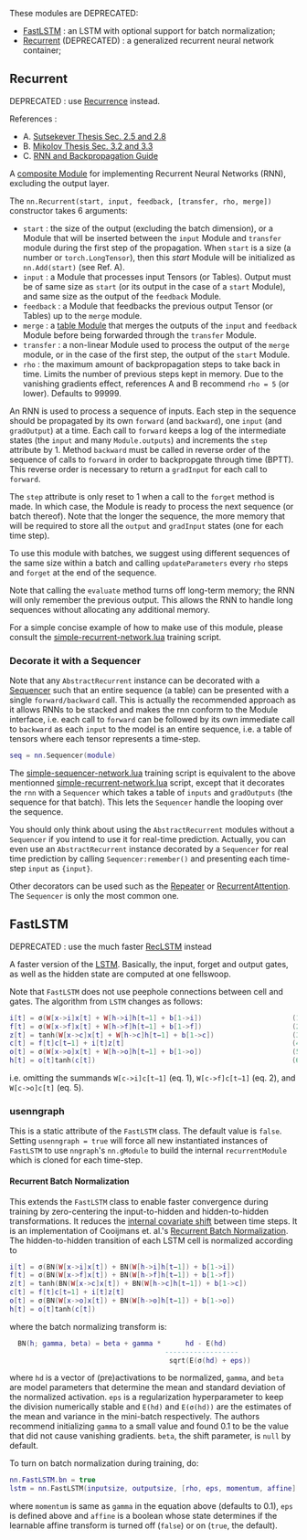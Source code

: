 
These modules are DEPRECATED:
  * [FastLSTM](#rnn.FastLSTM) : an LSTM with optional support for batch normalization;
  * [Recurrent](#rnn.Recurrent) (DEPRECATED) : a generalized recurrent neural network container;

<a name='rnn.Recurrent'></a>
## Recurrent ##

DEPRECATED : use [Recurrence](#rnn.Recurrence) instead.

References :
 * A. [Sutsekever Thesis Sec. 2.5 and 2.8](http://www.cs.utoronto.ca/~ilya/pubs/ilya_sutskever_phd_thesis.pdf)
 * B. [Mikolov Thesis Sec. 3.2 and 3.3](http://www.fit.vutbr.cz/~imikolov/rnnlm/thesis.pdf)
 * C. [RNN and Backpropagation Guide](http://citeseerx.ist.psu.edu/viewdoc/download?doi=10.1.1.3.9311&rep=rep1&type=pdf)

A [composite Module](https://github.com/torch/nn/blob/master/doc/containers.md#containers) for implementing Recurrent Neural Networks (RNN), excluding the output layer.

The `nn.Recurrent(start, input, feedback, [transfer, rho, merge])` constructor takes 6 arguments:
 * `start` : the size of the output (excluding the batch dimension), or a Module that will be inserted between the `input` Module and `transfer` module during the first step of the propagation. When `start` is a size (a number or `torch.LongTensor`), then this *start* Module will be initialized as `nn.Add(start)` (see Ref. A).
 * `input` : a Module that processes input Tensors (or Tables). Output must be of same size as `start` (or its output in the case of a `start` Module), and same size as the output of the `feedback` Module.
 * `feedback` : a Module that feedbacks the previous output Tensor (or Tables) up to the `merge` module.
 * `merge` : a [table Module](https://github.com/torch/nn/blob/master/doc/table.md#table-layers) that merges the outputs of the `input` and `feedback` Module before being forwarded through the `transfer` Module.
 * `transfer` : a non-linear Module used to process the output of the `merge` module, or in the case of the first step, the output of the `start` Module.
 * `rho` : the maximum amount of backpropagation steps to take back in time. Limits the number of previous steps kept in memory. Due to the vanishing gradients effect, references A and B recommend `rho = 5` (or lower). Defaults to 99999.

An RNN is used to process a sequence of inputs.
Each step in the sequence should be propagated by its own `forward` (and `backward`),
one `input` (and `gradOutput`) at a time.
Each call to `forward` keeps a log of the intermediate states (the `input` and many `Module.outputs`)
and increments the `step` attribute by 1.
Method `backward` must be called in reverse order of the sequence of calls to `forward` in
order to backpropgate through time (BPTT). This reverse order is necessary
to return a `gradInput` for each call to `forward`.

The `step` attribute is only reset to 1 when a call to the `forget` method is made.
In which case, the Module is ready to process the next sequence (or batch thereof).
Note that the longer the sequence, the more memory that will be required to store all the
`output` and `gradInput` states (one for each time step).

To use this module with batches, we suggest using different
sequences of the same size within a batch and calling `updateParameters`
every `rho` steps and `forget` at the end of the sequence.

Note that calling the `evaluate` method turns off long-term memory;
the RNN will only remember the previous output. This allows the RNN
to handle long sequences without allocating any additional memory.


For a simple concise example of how to make use of this module, please consult the
[simple-recurrent-network.lua](examples/simple-recurrent-network.lua)
training script.

<a name='rnn.Recurrent.Sequencer'></a>
### Decorate it with a Sequencer ###

Note that any `AbstractRecurrent` instance can be decorated with a [Sequencer](#rnn.Sequencer)
such that an entire sequence (a table) can be presented with a single `forward/backward` call.
This is actually the recommended approach as it allows RNNs to be stacked and makes the
rnn conform to the Module interface, i.e. each call to `forward` can be
followed by its own immediate call to `backward` as each `input` to the
model is an entire sequence, i.e. a table of tensors where each tensor represents
a time-step.

```lua
seq = nn.Sequencer(module)
```

The [simple-sequencer-network.lua](examples/simple-sequencer-network.lua) training script
is equivalent to the above mentionned [simple-recurrent-network.lua](examples/simple-recurrent-network.lua)
script, except that it decorates the `rnn` with a `Sequencer` which takes
a table of `inputs` and `gradOutputs` (the sequence for that batch).
This lets the `Sequencer` handle the looping over the sequence.

You should only think about using the `AbstractRecurrent` modules without
a `Sequencer` if you intend to use it for real-time prediction.
Actually, you can even use an `AbstractRecurrent` instance decorated by a `Sequencer`
for real time prediction by calling `Sequencer:remember()` and presenting each
time-step `input` as `{input}`.

Other decorators can be used such as the [Repeater](#rnn.Repeater) or [RecurrentAttention](#rnn.RecurrentAttention).
The `Sequencer` is only the most common one.

<a name='rnn.FastLSTM'></a>
## FastLSTM ##

DEPRECATED : use the much faster [RecLSTM](#rnn.RecLSTM) instead

A faster version of the [LSTM](#rnn.LSTM).
Basically, the input, forget and output gates, as well as the hidden state are computed at one fellswoop.

Note that `FastLSTM` does not use peephole connections between cell and gates. The algorithm from `LSTM` changes as follows:
```lua
i[t] = σ(W[x->i]x[t] + W[h->i]h[t−1] + b[1->i])                      (1)
f[t] = σ(W[x->f]x[t] + W[h->f]h[t−1] + b[1->f])                      (2)
z[t] = tanh(W[x->c]x[t] + W[h->c]h[t−1] + b[1->c])                   (3)
c[t] = f[t]c[t−1] + i[t]z[t]                                         (4)
o[t] = σ(W[x->o]x[t] + W[h->o]h[t−1] + b[1->o])                      (5)
h[t] = o[t]tanh(c[t])                                                (6)
```
i.e. omitting the summands `W[c->i]c[t−1]` (eq. 1), `W[c->f]c[t−1]` (eq. 2), and `W[c->o]c[t]` (eq. 5).

### usenngraph ###
This is a static attribute of the `FastLSTM` class. The default value is `false`.
Setting `usenngraph = true` will force all new instantiated instances of `FastLSTM`
to use `nngraph`'s `nn.gModule` to build the internal `recurrentModule` which is
cloned for each time-step.

<a name='rnn.FastLSTM.bn'></a>
#### Recurrent Batch Normalization ####

This extends the `FastLSTM` class to enable faster convergence during training by zero-centering the input-to-hidden and hidden-to-hidden transformations.
It reduces the [internal covariate shift](https://arXiv.org/1502.03167v3) between time steps. It is an implementation of Cooijmans et. al.'s [Recurrent Batch Normalization](https://arxiv.org/1603.09025). The hidden-to-hidden transition of each LSTM cell is normalized according to
```lua
i[t] = σ(BN(W[x->i]x[t]) + BN(W[h->i]h[t−1]) + b[1->i])                      (1)
f[t] = σ(BN(W[x->f]x[t]) + BN(W[h->f]h[t−1]) + b[1->f])                      (2)
z[t] = tanh(BN(W[x->c]x[t]) + BN(W[h->c]h[t−1]) + b[1->c])                   (3)
c[t] = f[t]c[t−1] + i[t]z[t]                                                 (4)
o[t] = σ(BN(W[x->o]x[t]) + BN(W[h->o]h[t−1]) + b[1->o])                      (5)
h[t] = o[t]tanh(c[t])                                                        (6)
```
where the batch normalizing transform is:
```lua
  BN(h; gamma, beta) = beta + gamma *      hd - E(hd)
                                      ------------------
                                       sqrt(E(σ(hd) + eps))
```
where `hd` is a vector of (pre)activations to be normalized, `gamma`, and `beta` are model parameters that determine the mean and standard deviation of the normalized activation. `eps` is a regularization hyperparameter to keep the division numerically stable and `E(hd)` and `E(σ(hd))` are the estimates of the mean and variance in the mini-batch respectively. The authors recommend initializing `gamma` to a small value and found 0.1 to be the value that did not cause vanishing gradients. `beta`, the shift parameter, is `null` by default.

To turn on batch normalization during training, do:
```lua
nn.FastLSTM.bn = true
lstm = nn.FastLSTM(inputsize, outputsize, [rho, eps, momentum, affine]
```

where `momentum` is same as `gamma` in the equation above (defaults to 0.1), `eps` is defined above and `affine` is a boolean whose state determines if the learnable affine transform is turned off (`false`) or on (`true`, the default).
